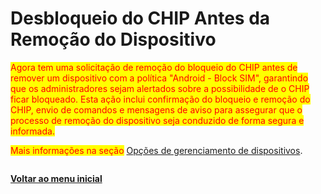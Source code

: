 # Desbloqueio do CHIP Antes da Remoção do Dispositivo

<mark style="color:red;">Agora tem uma solicitação de remoção do bloqueio do CHIP antes de remover um dispositivo com a política "Android - Block SIM", garantindo que os administradores sejam alertados sobre a possibilidade de o CHIP ficar bloqueado. Esta ação inclui confirmação do bloqueio e remoção do CHIP, envio de comandos e mensagens de aviso para assegurar que o processo de remoção do dispositivo seja conduzido de forma segura e informada.</mark>

<mark style="color:red;">Mais informações na seção</mark> [Opções de gerenciamento de dispositivos](../../portal/dispositivos/lista-de-dispositivos/opcoes-de-gerenciamento-de-dispositivos.md).

<figure><img src="../../../.gitbook/assets/Tela Remover Dispositivo - WIPE - Caminha NÃO Block SIM (1).png" alt=""><figcaption></figcaption></figure>

[**Voltar ao menu inicial**](./)
